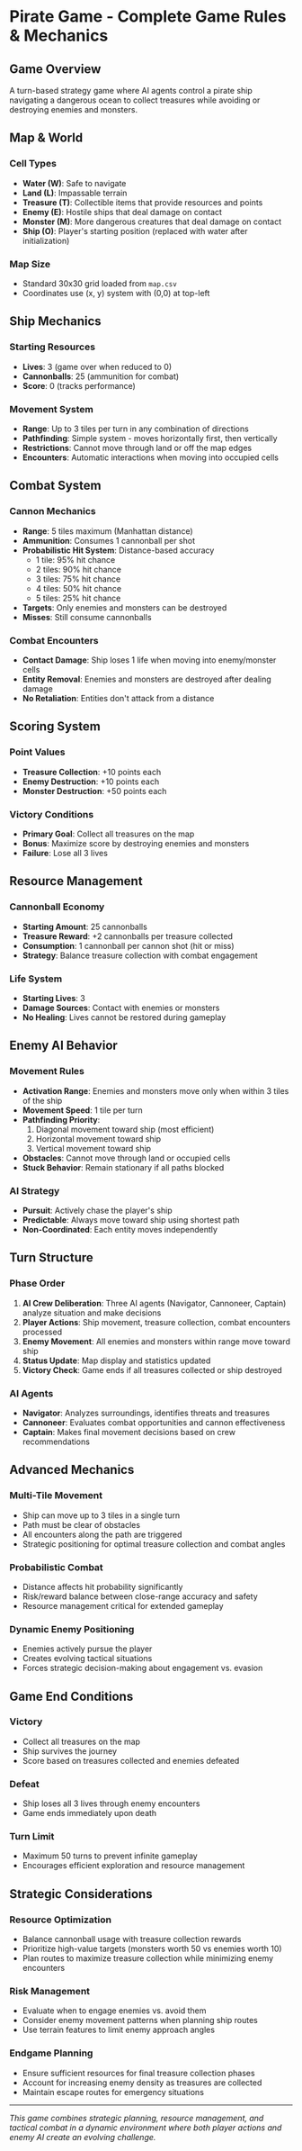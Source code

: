 # Pirate Game - Complete Game Rules & Mechanics

## Game Overview
A turn-based strategy game where AI agents control a pirate ship navigating a dangerous ocean to collect treasures while avoiding or destroying enemies and monsters.

## Map & World

### Cell Types
- **Water (W)**: Safe to navigate
- **Land (L)**: Impassable terrain 
- **Treasure (T)**: Collectible items that provide resources and points
- **Enemy (E)**: Hostile ships that deal damage on contact
- **Monster (M)**: More dangerous creatures that deal damage on contact
- **Ship (O)**: Player's starting position (replaced with water after initialization)

### Map Size
- Standard 30x30 grid loaded from `map.csv`
- Coordinates use (x, y) system with (0,0) at top-left

## Ship Mechanics

### Starting Resources
- **Lives**: 3 (game over when reduced to 0)
- **Cannonballs**: 25 (ammunition for combat)
- **Score**: 0 (tracks performance)

### Movement System
- **Range**: Up to 3 tiles per turn in any combination of directions
- **Pathfinding**: Simple system - moves horizontally first, then vertically
- **Restrictions**: Cannot move through land or off the map edges
- **Encounters**: Automatic interactions when moving into occupied cells

## Combat System

### Cannon Mechanics
- **Range**: 5 tiles maximum (Manhattan distance)
- **Ammunition**: Consumes 1 cannonball per shot
- **Probabilistic Hit System**: Distance-based accuracy
  - 1 tile: 95% hit chance
  - 2 tiles: 90% hit chance  
  - 3 tiles: 75% hit chance
  - 4 tiles: 50% hit chance
  - 5 tiles: 25% hit chance
- **Targets**: Only enemies and monsters can be destroyed
- **Misses**: Still consume cannonballs

### Combat Encounters
- **Contact Damage**: Ship loses 1 life when moving into enemy/monster cells
- **Entity Removal**: Enemies and monsters are destroyed after dealing damage
- **No Retaliation**: Entities don't attack from a distance

## Scoring System

### Point Values
- **Treasure Collection**: +10 points each
- **Enemy Destruction**: +10 points each
- **Monster Destruction**: +50 points each

### Victory Conditions
- **Primary Goal**: Collect all treasures on the map
- **Bonus**: Maximize score by destroying enemies and monsters
- **Failure**: Lose all 3 lives

## Resource Management

### Cannonball Economy
- **Starting Amount**: 25 cannonballs
- **Treasure Reward**: +2 cannonballs per treasure collected
- **Consumption**: 1 cannonball per cannon shot (hit or miss)
- **Strategy**: Balance treasure collection with combat engagement

### Life System
- **Starting Lives**: 3
- **Damage Sources**: Contact with enemies or monsters
- **No Healing**: Lives cannot be restored during gameplay

## Enemy AI Behavior

### Movement Rules
- **Activation Range**: Enemies and monsters move only when within 3 tiles of the ship
- **Movement Speed**: 1 tile per turn
- **Pathfinding Priority**:
  1. Diagonal movement toward ship (most efficient)
  2. Horizontal movement toward ship
  3. Vertical movement toward ship
- **Obstacles**: Cannot move through land or occupied cells
- **Stuck Behavior**: Remain stationary if all paths blocked

### AI Strategy
- **Pursuit**: Actively chase the player's ship
- **Predictable**: Always move toward ship using shortest path
- **Non-Coordinated**: Each entity moves independently

## Turn Structure

### Phase Order
1. **AI Crew Deliberation**: Three AI agents (Navigator, Cannoneer, Captain) analyze situation and make decisions
2. **Player Actions**: Ship movement, treasure collection, combat encounters processed
3. **Enemy Movement**: All enemies and monsters within range move toward ship
4. **Status Update**: Map display and statistics updated
5. **Victory Check**: Game ends if all treasures collected or ship destroyed

### AI Agents
- **Navigator**: Analyzes surroundings, identifies threats and treasures
- **Cannoneer**: Evaluates combat opportunities and cannon effectiveness  
- **Captain**: Makes final movement decisions based on crew recommendations

## Advanced Mechanics

### Multi-Tile Movement
- Ship can move up to 3 tiles in a single turn
- Path must be clear of obstacles
- All encounters along the path are triggered
- Strategic positioning for optimal treasure collection and combat angles

### Probabilistic Combat
- Distance affects hit probability significantly
- Risk/reward balance between close-range accuracy and safety
- Resource management critical for extended gameplay

### Dynamic Enemy Positioning
- Enemies actively pursue the player
- Creates evolving tactical situations
- Forces strategic decision-making about engagement vs. evasion

## Game End Conditions

### Victory
- Collect all treasures on the map
- Ship survives the journey
- Score based on treasures collected and enemies defeated

### Defeat  
- Ship loses all 3 lives through enemy encounters
- Game ends immediately upon death

### Turn Limit
- Maximum 50 turns to prevent infinite gameplay
- Encourages efficient exploration and resource management

## Strategic Considerations

### Resource Optimization
- Balance cannonball usage with treasure collection rewards
- Prioritize high-value targets (monsters worth 50 vs enemies worth 10)
- Plan routes to maximize treasure collection while minimizing enemy encounters

### Risk Management  
- Evaluate when to engage enemies vs. avoid them
- Consider enemy movement patterns when planning ship routes
- Use terrain features to limit enemy approach angles

### Endgame Planning
- Ensure sufficient resources for final treasure collection phases
- Account for increasing enemy density as treasures are collected
- Maintain escape routes for emergency situations

---

*This game combines strategic planning, resource management, and tactical combat in a dynamic environment where both player actions and enemy AI create an evolving challenge.*